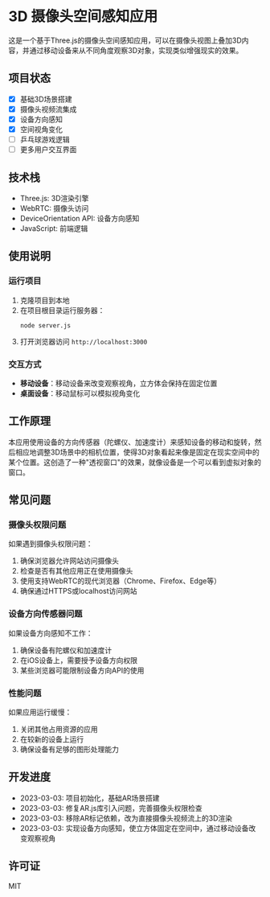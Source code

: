 # 3D 摄像头空间感知应用

这是一个基于Three.js的摄像头空间感知应用，可以在摄像头视图上叠加3D内容，并通过移动设备来从不同角度观察3D对象，实现类似增强现实的效果。

## 项目状态

- [x] 基础3D场景搭建
- [x] 摄像头视频流集成
- [x] 设备方向感知
- [x] 空间视角变化
- [ ] 乒乓球游戏逻辑
- [ ] 更多用户交互界面

## 技术栈

- Three.js: 3D渲染引擎
- WebRTC: 摄像头访问
- DeviceOrientation API: 设备方向感知
- JavaScript: 前端逻辑

## 使用说明

### 运行项目

1. 克隆项目到本地
2. 在项目根目录运行服务器：
   ```
   node server.js
   ```
3. 打开浏览器访问 `http://localhost:3000`

### 交互方式

- **移动设备**：移动设备来改变观察视角，立方体会保持在固定位置
- **桌面设备**：移动鼠标可以模拟视角变化

## 工作原理

本应用使用设备的方向传感器（陀螺仪、加速度计）来感知设备的移动和旋转，然后相应地调整3D场景中的相机位置，使得3D对象看起来像是固定在现实空间中的某个位置。这创造了一种"透视窗口"的效果，就像设备是一个可以看到虚拟对象的窗口。

## 常见问题

### 摄像头权限问题

如果遇到摄像头权限问题：

1. 确保浏览器允许网站访问摄像头
2. 检查是否有其他应用正在使用摄像头
3. 使用支持WebRTC的现代浏览器（Chrome、Firefox、Edge等）
4. 确保通过HTTPS或localhost访问网站

### 设备方向传感器问题

如果设备方向感知不工作：

1. 确保设备有陀螺仪和加速度计
2. 在iOS设备上，需要授予设备方向权限
3. 某些浏览器可能限制设备方向API的使用

### 性能问题

如果应用运行缓慢：

1. 关闭其他占用资源的应用
2. 在较新的设备上运行
3. 确保设备有足够的图形处理能力

## 开发进度

- 2023-03-03: 项目初始化，基础AR场景搭建
- 2023-03-03: 修复AR.js库引入问题，完善摄像头权限检查
- 2023-03-03: 移除AR标记依赖，改为直接摄像头视频流上的3D渲染
- 2023-03-03: 实现设备方向感知，使立方体固定在空间中，通过移动设备改变观察视角

## 许可证

MIT 